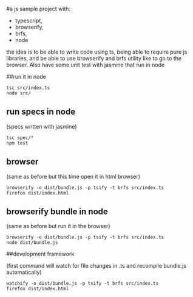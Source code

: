 #a js sample project with:

 * typescript, 
 * browserify, 
 * brfs, 
 * node

the idea is to be able to write code using ts, being able to require pure js libraries, and be able to use browserify and brfs utility like to go to the browser. Also have some unit test with jasmine that run in node

##run it in node

	tsc src/index.ts
	node src/

## run specs in node

(specs written with jasmine)

	tsc spec/*
	npm test

## browser 

(same as before but this time open it in html browser)

	browserify -o dist/bundle.js -p tsify -t brfs src/index.ts
	firefox dist/index.html


## browserify bundle in node 

(same as before but run it in the browser)

	browserify -o dist/bundle.js -p tsify -t brfs src/index.ts
	node dist/bundle.js

##development framework

(first command will watch for file changes in .ts and recompile bundle.js automatically) 

	watchify -o dist/bundle.js -p tsify -t brfs src/index.ts
	firefox dist/index.html

